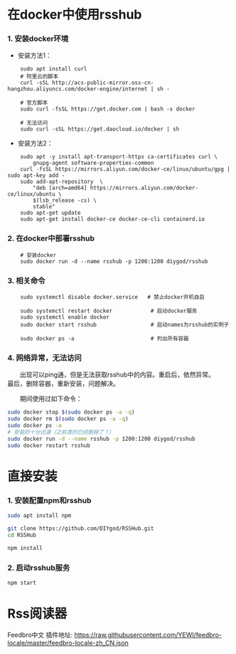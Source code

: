 # 在docker中使用rsshub

### 1. 安装docker环境

+ 安装方法1：
    
```shell
    sudo apt install curl
    # 阿里云的脚本
    curl -sSL http://acs-public-mirror.oss-cn-hangzhou.aliyuncs.com/docker-engine/internet | sh -

    # 官方脚本
    sudo curl -fsSL https://get.docker.com | bash -s docker

    # 无法访问
    sudo curl -sSL https://get.daocloud.io/docker | sh
```

+ 安装方法2：

```shell
    sudo apt -y install apt-transport-https ca-certificates curl \
        gnupg-agent software-properties-common
    curl -fsSL https://mirrors.aliyun.com/docker-ce/linux/ubuntu/gpg | sudo apt-key add -
    sudo add-apt-repository  \
        "deb [arch=amd64] https://mirrors.aliyun.com/docker-ce/linux/ubuntu \
        $(lsb_release -cs) \
        stable"
    sudo apt-get update
    sudo apt-get install docker-ce docker-ce-cli containerd.io
```

### 2. 在docker中部署rsshub

```shell
    # 安装docker
    sudo docker run -d --name rsshub -p 1200:1200 diygod/rsshub
```

### 3. 相关命令

```shell
    sudo systemctl disable docker.service   # 禁止docker开机自启

    sudo systemctl restart docker            # 启动docker服务
    sudo systemctl enable docker
    sudo docker start rsshub                 # 启动names为rsshub的实例子

    sudo docker ps -a                        # 列出所有容器
```

### 4. 网络异常，无法访问

&emsp;&emsp;出现可以ping通，但是无法获取rsshub中的内容。重启后，依然异常。
&emsp;&emsp;最后，删除容器，重新安装，问题解决。

&emsp;&emsp;期间使用过如下命令：

```bash
sudo docker stop $(sudo docker ps -a -q)
sudo docker rm $(sudo docker ps -a -q)
sudo docker ps -a
# 安装的十分迅速（之前真的已经删掉了？）
sudo docker run -d --name rsshub -p 1200:1200 diygod/rsshub
sudo docker restart rsshub
```

# 直接安装

### 1. 安装配置npm和rsshub

```bash
sudo apt install npm

git clone https://github.com/DIYgod/RSSHub.git
cd RSSHub

npm install
```

### 2. 启动rsshub服务

```bash
npm start
```

# Rss阅读器


Feedbro中文 插件地址: https://raw.githubusercontent.com/YEWl/feedbro-locale/master/feedbro-locale-zh_CN.json
